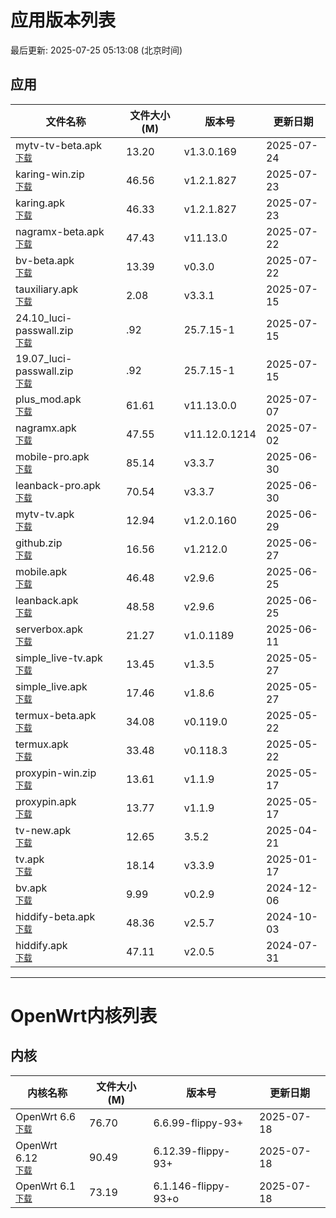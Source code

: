 # 应用版本列表

最后更新: 2025-07-25 05:13:08 (北京时间)

## 应用

| 文件名称 | 文件大小(M) | 版本号 | 更新日期 |
|----------|------------|--------|----------|
| <div>mytv-tv-beta.apk</div><div><small>[下载](https://raw.githubusercontent.com/tmxia/iptv/main/apk/mytv-tv-beta.apk)</small></div> | 13.20 | v1.3.0.169 | 2025-07-24 |
| <div>karing-win.zip</div><div><small>[下载](https://raw.githubusercontent.com/tmxia/iptv/main/apk/karing-win.zip)</small></div> | 46.56 | v1.2.1.827 | 2025-07-23 |
| <div>karing.apk</div><div><small>[下载](https://raw.githubusercontent.com/tmxia/iptv/main/apk/karing.apk)</small></div> | 46.33 | v1.2.1.827 | 2025-07-23 |
| <div>nagramx-beta.apk</div><div><small>[下载](https://raw.githubusercontent.com/tmxia/iptv/main/apk/nagramx-beta.apk)</small></div> | 47.43 | v11.13.0 | 2025-07-22 |
| <div>bv-beta.apk</div><div><small>[下载](https://raw.githubusercontent.com/tmxia/iptv/main/apk/bv-beta.apk)</small></div> | 13.39 | v0.3.0 | 2025-07-22 |
| <div>tauxiliary.apk</div><div><small>[下载](https://raw.githubusercontent.com/tmxia/iptv/main/apk/tauxiliary.apk)</small></div> | 2.08 | v3.3.1 | 2025-07-15 |
| <div>24.10_luci-passwall.zip</div><div><small>[下载](https://raw.githubusercontent.com/tmxia/iptv/main/apk/24.10_luci-passwall.zip)</small></div> | .92 | 25.7.15-1 | 2025-07-15 |
| <div>19.07_luci-passwall.zip</div><div><small>[下载](https://raw.githubusercontent.com/tmxia/iptv/main/apk/19.07_luci-passwall.zip)</small></div> | .92 | 25.7.15-1 | 2025-07-15 |
| <div>plus_mod.apk</div><div><small>[下载](https://raw.githubusercontent.com/tmxia/iptv/main/apk/plus_mod.apk)</small></div> | 61.61 | v11.13.0.0 | 2025-07-07 |
| <div>nagramx.apk</div><div><small>[下载](https://raw.githubusercontent.com/tmxia/iptv/main/apk/nagramx.apk)</small></div> | 47.55 | v11.12.0.1214 | 2025-07-02 |
| <div>mobile-pro.apk</div><div><small>[下载](https://raw.githubusercontent.com/tmxia/iptv/main/apk/mobile-pro.apk)</small></div> | 85.14 | v3.3.7 | 2025-06-30 |
| <div>leanback-pro.apk</div><div><small>[下载](https://raw.githubusercontent.com/tmxia/iptv/main/apk/leanback-pro.apk)</small></div> | 70.54 | v3.3.7 | 2025-06-30 |
| <div>mytv-tv.apk</div><div><small>[下载](https://raw.githubusercontent.com/tmxia/iptv/main/apk/mytv-tv.apk)</small></div> | 12.94 | v1.2.0.160 | 2025-06-29 |
| <div>github.zip</div><div><small>[下载](https://raw.githubusercontent.com/tmxia/iptv/main/apk/github.zip)</small></div> | 16.56 | v1.212.0 | 2025-06-27 |
| <div>mobile.apk</div><div><small>[下载](https://raw.githubusercontent.com/tmxia/iptv/main/apk/mobile.apk)</small></div> | 46.48 | v2.9.6 | 2025-06-25 |
| <div>leanback.apk</div><div><small>[下载](https://raw.githubusercontent.com/tmxia/iptv/main/apk/leanback.apk)</small></div> | 48.58 | v2.9.6 | 2025-06-25 |
| <div>serverbox.apk</div><div><small>[下载](https://raw.githubusercontent.com/tmxia/iptv/main/apk/serverbox.apk)</small></div> | 21.27 | v1.0.1189 | 2025-06-11 |
| <div>simple_live-tv.apk</div><div><small>[下载](https://raw.githubusercontent.com/tmxia/iptv/main/apk/simple_live-tv.apk)</small></div> | 13.45 | v1.3.5 | 2025-05-27 |
| <div>simple_live.apk</div><div><small>[下载](https://raw.githubusercontent.com/tmxia/iptv/main/apk/simple_live.apk)</small></div> | 17.46 | v1.8.6 | 2025-05-27 |
| <div>termux-beta.apk</div><div><small>[下载](https://raw.githubusercontent.com/tmxia/iptv/main/apk/termux-beta.apk)</small></div> | 34.08 | v0.119.0 | 2025-05-22 |
| <div>termux.apk</div><div><small>[下载](https://raw.githubusercontent.com/tmxia/iptv/main/apk/termux.apk)</small></div> | 33.48 | v0.118.3 | 2025-05-22 |
| <div>proxypin-win.zip</div><div><small>[下载](https://raw.githubusercontent.com/tmxia/iptv/main/apk/proxypin-win.zip)</small></div> | 13.61 | v1.1.9 | 2025-05-17 |
| <div>proxypin.apk</div><div><small>[下载](https://raw.githubusercontent.com/tmxia/iptv/main/apk/proxypin.apk)</small></div> | 13.77 | v1.1.9 | 2025-05-17 |
| <div>tv-new.apk</div><div><small>[下载](https://raw.githubusercontent.com/tmxia/iptv/main/apk/tv-new.apk)</small></div> | 12.65 | 3.5.2 | 2025-04-21 |
| <div>tv.apk</div><div><small>[下载](https://raw.githubusercontent.com/tmxia/iptv/main/apk/tv.apk)</small></div> | 18.14 | v3.3.9 | 2025-01-17 |
| <div>bv.apk</div><div><small>[下载](https://raw.githubusercontent.com/tmxia/iptv/main/apk/bv.apk)</small></div> | 9.99 | v0.2.9 | 2024-12-06 |
| <div>hiddify-beta.apk</div><div><small>[下载](https://raw.githubusercontent.com/tmxia/iptv/main/apk/hiddify-beta.apk)</small></div> | 48.36 | v2.5.7 | 2024-10-03 |
| <div>hiddify.apk</div><div><small>[下载](https://raw.githubusercontent.com/tmxia/iptv/main/apk/hiddify.apk)</small></div> | 47.11 | v2.0.5 | 2024-07-31 |

---

# OpenWrt内核列表

## 内核

| 内核名称 | 文件大小(M) | 版本号 | 更新日期 |
|----------|------------|--------|----------|
| <div>OpenWrt 6.6</div><div><small>[下载](https://raw.githubusercontent.com/tmxia/iptv/main/kernels/openwrt_flippy6.6_6.6.99-flippy-93+.zip)</small></div> | 76.70 | 6.6.99-flippy-93+ | 2025-07-18 |
| <div>OpenWrt 6.12</div><div><small>[下载](https://raw.githubusercontent.com/tmxia/iptv/main/kernels/openwrt_flippy6.12_6.12.39-flippy-93+.zip)</small></div> | 90.49 | 6.12.39-flippy-93+ | 2025-07-18 |
| <div>OpenWrt 6.1</div><div><small>[下载](https://raw.githubusercontent.com/tmxia/iptv/main/kernels/openwrt_flippy6.1_6.1.146-flippy-93+o.zip)</small></div> | 73.19 | 6.1.146-flippy-93+o | 2025-07-18 |
